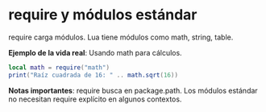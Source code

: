 # require y módulos estándar

require carga módulos. Lua tiene módulos como math, string, table.

**Ejemplo de la vida real**: Usando math para cálculos.

```lua
local math = require("math")
print("Raíz cuadrada de 16: " .. math.sqrt(16))
```

**Notas importantes**: require busca en package.path. Los módulos estándar no necesitan require explícito en algunos contextos.